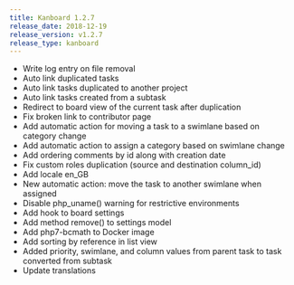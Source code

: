 ```yaml
---
title: Kanboard 1.2.7
release_date: 2018-12-19
release_version: v1.2.7
release_type: kanboard
---
```


* Write log entry on file removal
* Auto link duplicated tasks
* Auto link tasks duplicated to another project
* Auto link tasks created from a subtask
* Redirect to board view of the current task after duplication
* Fix broken link to contributor page
* Add automatic action for moving a task to a swimlane based on category change
* Add automatic action to assign a category based on swimlane change
* Add ordering comments by id along with creation date
* Fix custom roles duplication (source and destination column_id)
* Add locale en_GB
* New automatic action: move the task to another swimlane when assigned
* Disable php_uname() warning for restrictive environments
* Add hook to board settings
* Add method remove() to settings model
* Add php7-bcmath to Docker image
* Add sorting by reference in list view
* Added priority, swimlane, and column values from parent task to task converted from subtask
* Update translations